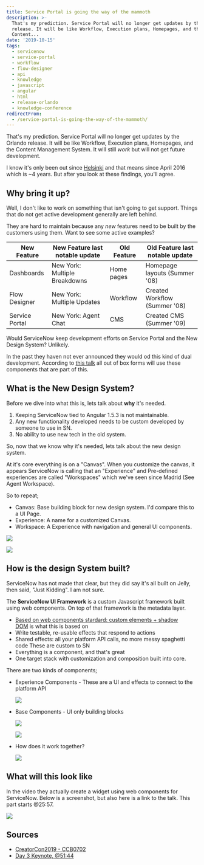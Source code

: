 ```yaml
---
title: Service Portal is going the way of the mammoth
description: >-
  That's my prediction. Service Portal will no longer get updates by the Orlando
  release. It will be like Workflow, Execution plans, Homepages, and the
  Content...
date: '2019-10-15'
tags:
  - servicenow
  - service-portal
  - workflow
  - flow-designer
  - api
  - knowledge
  - javascript
  - angular
  - html
  - release-orlando
  - knowledge-conference
redirectFrom:
  - /service-portal-is-going-the-way-of-the-mammoth/
---
```


<!--StartFragment-->

That's my prediction. Service Portal will no longer get updates by the Orlando release. It will be like Workflow, Execution plans, Homepages, and the Content Management System. It will still *work* but will not get future development.

I know it's only been out since [Helsinki](https://docs.servicenow.com/bundle/helsinki-release-notes/page/release-notes/servicenow-platform/r_ServicePortalRN.html) and that means since April 2016 which is ~4 years. But after you look at these findings, you'll agree.

## Why bring it up?

Well, I don't like to work on something that isn't going to get support. Things that do not get active development generally are left behind. 

They are hard to maintain because any *new* features need to be built by the customers using them. Want to see some active examples?

| New Feature    | New Feature last notable update | Old Feature | Old Feature last notable update |
| -------------- | ------------------------------- | ----------- | ------------------------------- |
| Dashboards     | New York: Multiple Breakdowns   | Home pages  | Homepage layouts (Summer '08)   |
| Flow Designer  | New York: Multiple Updates      | Workflow    | Created Workflow (Summer '08)   |
| Service Portal | New York: Agent Chat            | CMS         | Created CMS (Summer '09)        |

Would ServiceNow keep development efforts on Service Portal and the New Design System? Unlikely.

In the past they haven not ever announced they would od this kind of dual development. According to [this talk](https://community.servicenow.com/community?id=community_article&sys_id=6246e75cdb9d3b0422e0fb2439961965) all out of box forms will use these components that are part of this.

## What is the New Design System?

Before we dive into what this is, lets talk about **why** it's needed.

1. Keeping ServiceNow tied to Angular 1.5.3 is not maintainable.
2. Any new functionality developed needs to be custom developed by someone to use in SN.
3. No ability to use new tech in the old system.

So, now that we know why it's needed, lets talk about the new design system.

At it's core everything is on a "Canvas". When you customize the canvas, it appears ServiceNow is calling that an "Experience" and Pre-defined experiences are called "Workspaces" which we've seen since Madrid (See Agent Workspace).

So to repeat;

* Canvas: Base building block for new design system. I'd compare this to a UI Page.
* Experience: A name for a customized Canvas.
* Workspace: A Experience with navigation and general UI components.

<!--EndFragment-->

![](/assets/images/service-portal-mammoth-evolution-1.png)

![](/assets/images/service-portal-mammoth-evolution-2.png)

<!--StartFragment-->

## How is the design System built?

ServiceNow has not made that clear, but they did say it's all built on Jelly, then said, "Just Kidding". I am not sure.

The **ServiceNow UI Framework** is a custom Javascript framework built using web components. On top of that framework is the metadata layer.

* [Based on web components stardard: custom elements + shadow DOM](https://developer.mozilla.org/en-US/docs/Web/Web_Components) is what this is based on
* Write testable, re-usable effects that respond to actions
* Shared effects: all your platform API calls, no more messy spaghetti code These are custom to SN
* Everything is a component, and that's great
* One target stack with customization and composition built into core.

There are two kinds of components;

* Experience Components - These are a UI and effects to connect to the platform API

  ![](/assets/images/service-portal-mammoth-evolution-3.png)
* Base Components - UI only building blocks

  ![](/assets/images/service-portal-mammoth-evolution-4.png)

  ![](/assets/images/service-portal-mammoth-evolution-5.png)


* How does it work together?

  ![](/assets/images/service-portal-mammoth-evolution-6.png)

<!--StartFragment-->

## What will this look like

In the video they actually create a widget using web components for ServiceNow. Below is a screenshot, but also here is a link to the talk. This part starts @25:57.

<!--EndFragment-->

![](/assets/images/service-portal-mammoth-evolution-7.png)

<!--StartFragment-->

## Sources

* [CreatorCon2019 - CCB0702](https://community.servicenow.com/community?id=community_article&sys_id=6246e75cdb9d3b0422e0fb2439961965)
* [Day 3 Keynote, @51:44](https://knowledge.servicenow.com/video-library/day-3-spotlight-creatorcon-full.html)

<!--EndFragment-->
